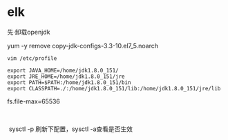 # elk



先·卸载openjdk

yum -y remove copy-jdk-configs-3.3-10.el7_5.noarch

```
vim /etc/profile

export JAVA_HOME=/home/jdk1.8.0_151/
export JRE_HOME=/home/jdk1.8.0_151/jre
export PATH=$PATH:/home/jdk1.8.0_151/bin
export CLASSPATH=./:/home/jdk1.8.0_151/lib:/home/jdk1.8.0_151/jre/lib
```

  fs.file-max=65536

​         	

​        sysctl -p 刷新下配置，sysctl -a查看是否生效  